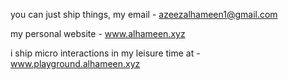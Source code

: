 you can just ship things, my email - azeezalhameen1@gmail.com    
  
my personal website - www.alhameen.xyz

i ship micro interactions in my leisure time at - www.playground.alhameen.xyz
<!---
hayzedd2/hayzedd2 is a ✨ special ✨ repository because its `README.md` (this file) appears on your GitHub profile.
You can click the Preview link to take a look at your changes.
--->
